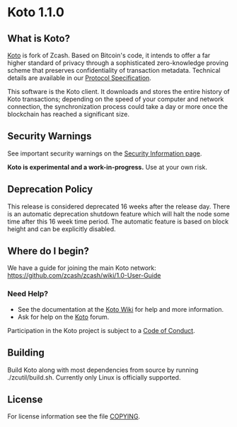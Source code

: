 Koto 1.1.0
=============

What is Koto?
--------------

[Koto](https://ko-to.org/) is fork of Zcash.
Based on Bitcoin's code, it intends to offer a far higher standard of privacy
through a sophisticated zero-knowledge proving scheme that preserves
confidentiality of transaction metadata. Technical details are available
in our [Protocol Specification](https://github.com/zcash/zips/raw/master/protocol/protocol.pdf).

This software is the Koto client. It downloads and stores the entire history
of Koto transactions; depending on the speed of your computer and network
connection, the synchronization process could take a day or more once the
blockchain has reached a significant size.

Security Warnings
-----------------

See important security warnings on the
[Security Information page](https://z.cash/support/security/).

**Koto is experimental and a work-in-progress.** Use at your own risk.

Deprecation Policy
------------------

This release is considered deprecated 16 weeks after the release day. There
is an automatic deprecation shutdown feature which will halt the node some
time after this 16 week time period. The automatic feature is based on block
height and can be explicitly disabled.

Where do I begin?
-----------------
We have a guide for joining the main Koto network:
https://github.com/zcash/zcash/wiki/1.0-User-Guide

### Need Help?

* See the documentation at the [Koto Wiki](https://github.com/KotoDevelopers/wiki/wiki)
  for help and more information.
* Ask for help on the [Koto](https://discourse.ko-to.org/) forum.

Participation in the Koto project is subject to a
[Code of Conduct](code_of_conduct.md).

Building
--------

Build Koto along with most dependencies from source by running
./zcutil/build.sh. Currently only Linux is officially supported.

License
-------

For license information see the file [COPYING](COPYING).

